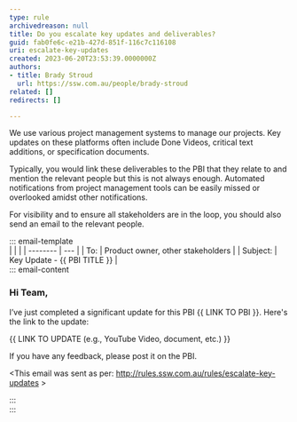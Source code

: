 ```yaml
---
type: rule
archivedreason: null
title: Do you escalate key updates and deliverables?
guid: fab0fe6c-e21b-427d-851f-116c7c116108
uri: escalate-key-updates
created: 2023-06-20T23:53:39.0000000Z
authors:
- title: Brady Stroud
  url: https://ssw.com.au/people/brady-stroud
related: []
redirects: []

---
```


We use various project management systems to manage our projects. Key updates on these platforms often include Done Videos, critical text additions, or specification documents.

Typically, you would link these deliverables to the PBI that they relate to and mention the relevant people but this is not always enough. Automated notifications from project management tools can be easily missed or overlooked amidst other notifications.

For visibility and to ensure all stakeholders are in the loop, you should also send an email to the relevant people.

<!--endintro-->

::: email-template  
|          |     |
| -------- | --- |
| To:      | Product owner, other stakeholders |
| Subject: | Key Update - {{ PBI TITLE }} |  
::: email-content  

### Hi Team,

I’ve just completed a significant update for this PBI {{ LINK TO PBI }}. Here's the link to the update:

{{ LINK TO UPDATE (e.g., YouTube Video, document, etc.) }}
 
If you have any feedback, please post it on the PBI.

&lt;This email was sent as per: http://rules.ssw.com.au/rules/escalate-key-updates &gt; 

:::  
:::  
